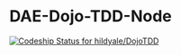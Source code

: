 # DAE-Dojo-TDD-Node
[ ![Codeship Status for hildyale/DojoTDD](https://app.codeship.com/projects/bb12cad0-3831-0136-e49c-3e0052f26283/status?branch=master)](https://app.codeship.com/projects/289799)
